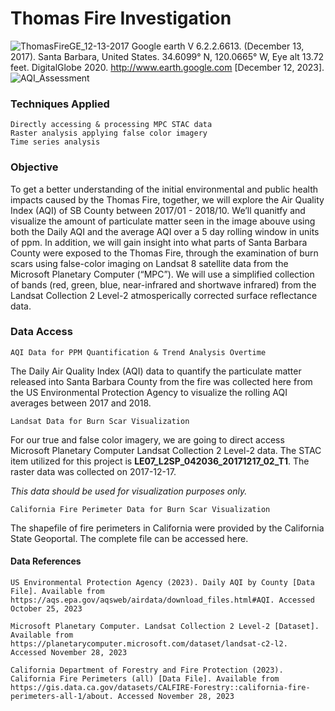 # Thomas Fire Investigation
![ThomasFireGE_12-13-2017](https://github.com/user-attachments/assets/b8cc539b-3be5-4de2-b0b9-e4ce8f155839) 
Google earth V 6.2.2.6613. (December 13, 2017). Santa Barbara, United States. 34.6099° N, 120.0665° W, Eye alt 13.72 feet. DigitalGlobe 2020. http://www.earth.google.com [December 12, 2023].
![AQI_Assessment](https://github.com/user-attachments/assets/c9148810-a1da-4c21-80ba-e8defb381315)

### Techniques Applied

    Directly accessing & processing MPC STAC data
    Raster analysis applying false color imagery
    Time series analysis

### Objective

To get a better understanding of the initial environmental and public health impacts caused by the Thomas Fire, together, we will explore the Air Quality Index (AQI) of SB County between 2017/01 - 2018/10. We’ll quanitfy and visualize the amount of particulate matter seen in the image abouve using both the Daily AQI and the average AQI over a 5 day rolling window in units of ppm. In addition, we will gain insight into what parts of Santa Barbara County were exposed to the Thomas Fire, through the examination of burn scars using false-color imaging on Landsat 8 satellite data from the Microsoft Planetary Computer (“MPC”). We will use a simplified collection of bands (red, green, blue, near-infrared and shortwave infrared) from the Landsat Collection 2 Level-2 atmosperically corrected surface reflectance data.


### Data Access

`AQI Data for PPM Quantification & Trend Analysis Overtime`


The Daily Air Quality Index (AQI) data to quantify the particulate matter released into Santa Barbara County from the fire was collected here from the US Environmental Protection Agency to visualize the rolling AQI averages between 2017 and 2018.


`Landsat Data for Burn Scar Visualization`


For our true and false color imagery, we are going to direct access Microsoft Planetary Computer Landsat Collection 2 Level-2 data. The STAC item utilized for this project is **LE07_L2SP_042036_20171217_02_T1**. The raster data was collected on 2017-12-17.


*This data should be used for visualization purposes only.*

`California Fire Perimeter Data for Burn Scar Visualization`


The shapefile of fire perimeters in California were provided by the California State Geoportal. The complete file can be accessed here.

#### Data References

    US Environmental Protection Agency (2023). Daily AQI by County [Data File]. Available from https://aqs.epa.gov/aqsweb/airdata/download_files.html#AQI. Accessed October 25, 2023

    Microsoft Planetary Computer. Landsat Collection 2 Level-2 [Dataset]. Available from https://planetarycomputer.microsoft.com/dataset/landsat-c2-l2. Accessed November 28, 2023

    California Department of Forestry and Fire Protection (2023). California Fire Perimeters (all) [Data File]. Available from https://gis.data.ca.gov/datasets/CALFIRE-Forestry::california-fire-perimeters-all-1/about. Accessed November 28, 2023


